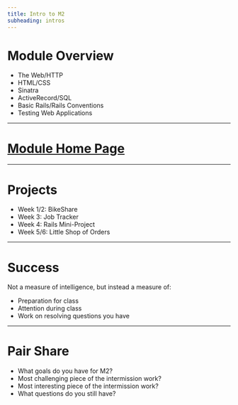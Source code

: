 ```yaml
---
title: Intro to M2
subheading: intros
---
```


# Module Overview

* The Web/HTTP
* HTML/CSS
* Sinatra
* ActiveRecord/SQL
* Basic Rails/Rails Conventions
* Testing Web Applications

---

# [Module Home Page](http://curriculum.turing.edu/module2/)

---

# Projects

* Week 1/2: BikeShare
* Week 3: Job Tracker
* Week 4: Rails Mini-Project
* Week 5/6: Little Shop of Orders

---

# Success

Not a measure of intelligence, but instead a measure of:

* Preparation for class
* Attention during class
* Work on resolving questions you have

---

# Pair Share

* What goals do you have for M2?
* Most challenging piece of the intermission work?
* Most interesting piece of the intermission work?
* What questions do you still have?

